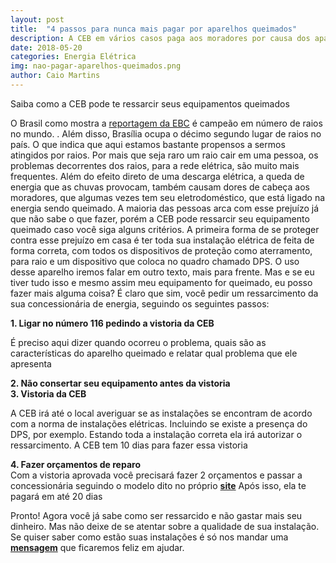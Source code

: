 ```yaml
---
layout: post
title:  "4 passos para nunca mais pagar por aparelhos queimados"
description: A CEB em vários casos paga aos moradores por causa dos aparelhos queimados
date: 2018-05-20
categories: Energia Elétrica
img: nao-pagar-aparelhos-queimados.png
author: Caio Martins
---
```


Saiba como a CEB pode te ressarcir seus equipamentos queimados

O Brasil como mostra a [reportagem da EBC](http://www.ebc.com.br/institucional/sobre-a-ebc/noticias/2017/02/caminhos-da-reportagem-destaca-a-incidencia-de-raios-no-brasil) é campeão em número de raios no mundo. . Além disso, Brasília ocupa o décimo segundo lugar de raios no país. O que indica que aqui estamos bastante propensos a sermos atingidos por raios.
Por mais que seja raro um raio cair em uma pessoa, os problemas decorrentes dos raios, para a rede elétrica, são muito mais frequentes. Além do efeito direto de uma descarga elétrica, a queda de energia que as chuvas provocam, também causam dores de cabeça aos moradores, que algumas vezes tem seu eletrodoméstico, que está ligado na energia sendo queimado.  A maioria das pessoas arca com esse prejuízo já que não sabe o que fazer, porém a CEB pode ressarcir seu equipamento queimado caso você siga alguns critérios.
A primeira forma de se proteger contra esse prejuízo em casa é ter toda sua instalação elétrica de feita de forma correta, com todos os dispositivos de proteção como aterramento, para raio e um dispositivo que coloca no quadro chamado DPS. O uso desse aparelho iremos falar em outro texto, mais para frente.
Mas e se eu tiver tudo isso e mesmo assim meu equipamento for queimado, eu posso fazer mais alguma coisa?
É claro que sim, você pedir um ressarcimento da sua concessionária de energia, seguindo os seguintes passos:  

<div role="main" id="conta-de-luz-35e5f04fddf96517c6e0"></div>
<script type="text/javascript" src="https://d335luupugsy2.cloudfront.net/js/rdstation-forms/stable/rdstation-forms.min.js"></script>
<script type="text/javascript">
  new RDStationForms('conta-de-luz-35e5f04fddf96517c6e0-html', 'UA-113322286-1').createForm();
</script>

**1.	Ligar no número 116 pedindo a vistoria da CEB**

É preciso aqui dizer quando ocorreu o problema, quais são as características do aparelho queimado e relatar qual problema que ele apresenta


**2.	Não consertar seu equipamento antes da vistoria**  
**3.	Vistoria da CEB**  

A CEB irá até o local averiguar se as instalações se encontram de acordo com a norma de instalações elétricas. Incluindo se existe a presença do DPS, por exemplo. Estando toda a instalação correta ela irá autorizar o ressarcimento. A CEB tem 10 dias para fazer essa vistoria

**4.	Fazer orçamentos de reparo**    
Com a vistoria aprovada você precisará fazer 2 orçamentos e passar a concessionária seguindo o modelo dito no próprio **[site](http://www.ceb.com.br/index.php/informacoes-ceb-separator/ressarcimento-de-danos)**
Após isso, ela te pagará em até 20 dias


Pronto! Agora você já sabe como ser ressarcido e não gastar mais seu dinheiro. Mas não deixe de se atentar sobre a qualidade de sua instalação.
Se quiser saber como estão suas instalações é só nos mandar uma **[mensagem](http://primariaenergia.com/contact.html)** que ficaremos feliz em ajudar.

<div role="main" id="conta-de-luz-35e5f04fddf96517c6e0"></div>
<script type="text/javascript" src="https://d335luupugsy2.cloudfront.net/js/rdstation-forms/stable/rdstation-forms.min.js"></script>
<script type="text/javascript">
  new RDStationForms('conta-de-luz-35e5f04fddf96517c6e0-html', 'UA-113322286-1').createForm();
</script>

